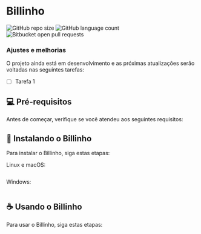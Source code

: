 # Billinho

<!---Esses são exemplos. Veja https://shields.io para outras pessoas ou para personalizar este conjunto de escudos. Você pode querer incluir dependências, status do projeto e informações de licença aqui--->

![GitHub repo size](https://img.shields.io/github/repo-size/iuricode/README-template?style=for-the-badge)
![GitHub language count](https://img.shields.io/github/languages/count/iuricode/README-template?style=for-the-badge)
![Bitbucket open pull requests](https://img.shields.io/bitbucket/pr-raw/iuricode/README-template?style=for-the-badge)

<!---<img src="exemplo-image.png" alt="exemplo imagem">--->

### Ajustes e melhorias

O projeto ainda está em desenvolvimento e as próximas atualizações serão voltadas nas seguintes tarefas:

- [ ] Tarefa 1


## 💻 Pré-requisitos

Antes de começar, verifique se você atendeu aos seguintes requisitos:

## 🚀 Instalando o Billinho

Para instalar o Billinho, siga estas etapas:

Linux e macOS:
```
```

Windows:
```
```

## ☕ Usando o Billinho

Para usar o Billinho, siga estas etapas:

```
```
